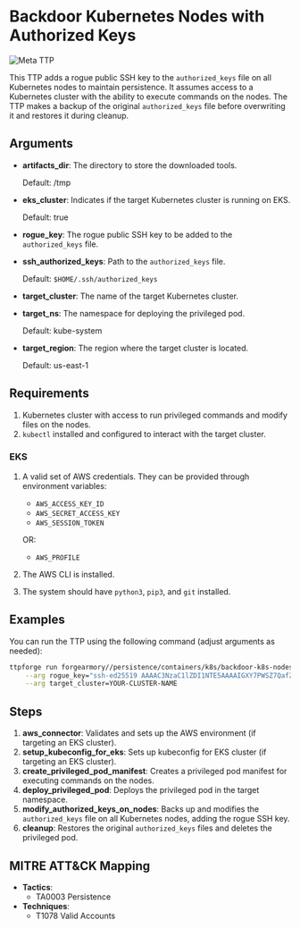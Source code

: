 # Backdoor Kubernetes Nodes with Authorized Keys

![Meta TTP](https://img.shields.io/badge/Meta_TTP-blue)

This TTP adds a rogue public SSH key to the `authorized_keys` file on all Kubernetes
nodes to maintain persistence. It assumes access to a Kubernetes cluster with the
ability to execute commands on the nodes. The TTP makes a backup of the original
`authorized_keys` file before overwriting it and restores it during cleanup.

## Arguments

- **artifacts_dir**: The directory to store the downloaded tools.

  Default: /tmp

- **eks_cluster**: Indicates if the target Kubernetes cluster is running on EKS.

  Default: true

- **rogue_key**: The rogue public SSH key to be added to the `authorized_keys` file.

- **ssh_authorized_keys**: Path to the `authorized_keys` file.

  Default: `$HOME/.ssh/authorized_keys`

- **target_cluster**: The name of the target Kubernetes cluster.

- **target_ns**: The namespace for deploying the privileged pod.

  Default: kube-system

- **target_region**: The region where the target cluster is located.

  Default: us-east-1

## Requirements

1. Kubernetes cluster with access to run privileged commands and modify files on
  the nodes.
1. `kubectl` installed and configured to interact with the target cluster.

### EKS

1. A valid set of AWS credentials. They can be provided through environment variables:

   - `AWS_ACCESS_KEY_ID`
   - `AWS_SECRET_ACCESS_KEY`
   - `AWS_SESSION_TOKEN`

   OR:

   - `AWS_PROFILE`

1. The AWS CLI is installed.
1. The system should have `python3`, `pip3`, and `git` installed.

## Examples

You can run the TTP using the following command (adjust arguments as needed):

```bash
ttpforge run forgearmory//persistence/containers/k8s/backdoor-k8s-nodes-authorized-keys/backdoor-k8s-nodes-authorized-keys.yaml \
    --arg rogue_key="ssh-ed25519 AAAAC3NzaC1lZDI1NTE5AAAAIGXY7PWSZ7QafZ5LsBxGVtAcAwn706dJENP1jXlX3fVa Test public key" \
    --arg target_cluster=YOUR-CLUSTER-NAME
```

## Steps

1. **aws_connector**: Validates and sets up the AWS environment (if targeting an
   EKS cluster).
1. **setup_kubeconfig_for_eks**: Sets up kubeconfig for EKS cluster (if targeting an
   EKS cluster).
1. **create_privileged_pod_manifest**: Creates a privileged pod manifest for executing
   commands on the nodes.
1. **deploy_privileged_pod**: Deploys the privileged pod in the target namespace.
1. **modify_authorized_keys_on_nodes**: Backs up and modifies the `authorized_keys`
   file on all Kubernetes nodes, adding the rogue SSH key.
1. **cleanup**: Restores the original `authorized_keys` files and deletes the
   privileged pod.

## MITRE ATT&CK Mapping

- **Tactics**:
  - TA0003 Persistence
- **Techniques**:
  - T1078 Valid Accounts
